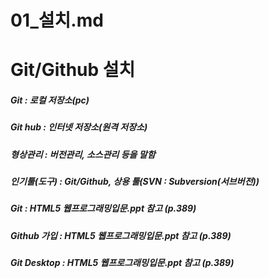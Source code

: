 # 01_설치.md
# Git/Github 설치
##### Git : 로컬 저장소(pc)
##### Git hub : 인터넷 저장소(원격 저장소)
##### 형상관리 : 버전관리, 소스관리 등을 말함
##### 인기툴(도구) : Git/Github, 상용 툴(SVN : Subversion(서브버전))

##### Git : HTML5 웹프로그래밍입문.ppt 참고 (p.389)
##### Github 가입 : HTML5 웹프로그래밍입문.ppt 참고 (p.389)
##### Git Desktop : HTML5 웹프로그래밍입문.ppt 참고 (p.389)